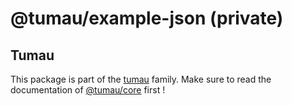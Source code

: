 # @tumau/example-json (private)

## Tumau

This package is part of the [tumau](https://github.com/etienne-dldc/tumau) family. Make sure to read the documentation of [@tumau/core](https://github.com/etienne-dldc/tumau/tree/master/packages/tumau-core) first !

